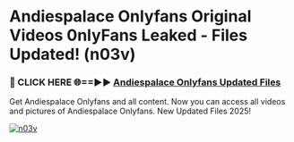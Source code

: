 # Andiespalace Onlyfans Original Videos 0nlyFans Leaked - Files Updated! (n03v)

<h3>🔴 CLICK HERE 🌐==►► <a href="https://tinyurl.com/ehrbuxhb" rel="nofollow">Andiespalace Onlyfans Updated Files</a></h3>

Get Andiespalace Onlyfans and all content. Now you can access all videos and pictures of Andiespalace Onlyfans. New Updated Files 2025!

[![n03v](https://i.imgur.com/lVYEuWS.gif)](https://tinyurl.com/ehrbuxhb)
